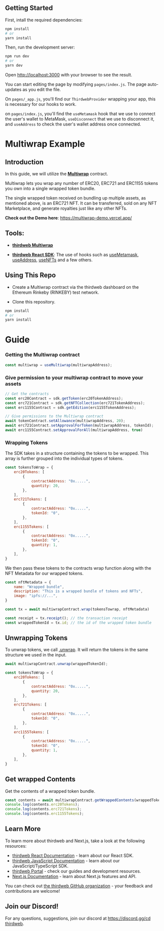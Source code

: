 ## Getting Started

First, intall the required dependencies:

```bash
npm install
# or
yarn install
```

Then, run the development server:

```bash
npm run dev
# or
yarn dev
```

Open [http://localhost:3000](http://localhost:3000) with your browser to see the result.

You can start editing the page by modifying `pages/index.js`. The page auto-updates as you edit the file.

On `pages/_app.js`, you'll find our `ThirdwebProvider` wrapping your app, this is necessary for our hooks to work.

on `pages/index.js`, you'll find the `useMetamask` hook that we use to connect the user's wallet to MetaMask, `useDisconnect` that we use to disconnect it, and `useAddress` to check the user's wallet address once connected. 


# Multiwrap Example

## Introduction

In this guide, we will utilize the [**Multiwrap**](https://portal.thirdweb.com/typescript/sdk.multiwrap) contract.

Multiwrap lets you wrap any number of ERC20, ERC721 and ERC1155 tokens you own into a single wrapped token bundle.

The single wrapped token received on bundling up multiple assets, as mentioned above, is an ERC721 NFT. It can be transferred, sold on any NFT Marketplace, and generate royalties just like any other NFTs.


**Check out the Demo here**: https://multiwrap-demo.vercel.app/
## Tools:
- [**thirdweb Multiwrap**](https://portal.thirdweb.com/typescript/sdk.multiwrap)


- [**thirdweb React SDK**](https://docs.thirdweb.com/react): The use of hooks such as [useMetamask](https://portal.thirdweb.com/react/react.usemetamask), [useAddress](https://portal.thirdweb.com/react/react.useaddress), [useNFTs](https://portal.thirdweb.com/react/react.usenfts) and a few others.

## Using This Repo

- Create a Multiwrap contract via the thirdweb dashboard on the Ethereum Rinkeby (RINKEBY) test network.

- Clone this repository.

```bash
npm install
# or
yarn install
```

# Guide

### Getting the Multiwrap contract

```js
const multiwrap = useMultiwrap(multiwrapAddress);
```

### Give permission to your multiwrap contract to move your assets
```js
// Get the contracts
const erc20Contract = sdk.getToken(erc20TokenAddress);
const erc721Contract = sdk.getNFTCollection(erc721TokenAddress);
const erc1155Contract = sdk.getEdition(erc1155TokenAddress);

// Give permissions to the Multiwrap contract
await tokenContract.setAllowance(multiwrapAddress, 20);
await erc721Contract.setApprovalForToken(multiwrapAddress, tokenId);
await erc1155Contract.setApprovalForAll(multiwrapAddress, true)
```

### Wrapping Tokens

The SDK takes in a structure containing the tokens to be wrapped. This array is further grouped into the individual types of tokens.

```js
const tokensToWrap = {
    erc20Tokens: [
        {
            contractAddress: "0x.....",
            quantity: 20,
        },
    ],
    erc721Tokens: [
        {
            contractAddress: "0x.....",
            tokenId: "0",
        },
    ],
    erc1155Tokens: [
        {
            contractAddress: "0x.....",
            tokenId: "0",
            quantity: 1,
        },
    ],
}
```

We then pass these tokens to the contracts wrap function along with the NFT Metadata for our wrapped tokens.

```jsx
const nftMetadata = {
    name: "Wrapped bundle",
    description: "This is a wrapped bundle of tokens and NFTs",
    image: "ipfs://...",
}
```

```jsx
const tx = await multiwrapContract.wrap(tokensTowrap, nftMetadata)

const receipt = tx.receipt(); // the transaction receipt
const wrappedTokenId = tx.id; // the id of the wrapped token bundle
```


## Unwrapping Tokens

To unwrap tokens, we call [.unwrap](https://portal.thirdweb.com/typescript/sdk.multiwrap.unwrap). It will return the tokens in the same structure we used in the input.

```jsx
await multiwrapContract.unwrap(wrappedTokenId);
```
```jsx
const tokensToWrap = {
    erc20Tokens: [
        {
            contractAddress: "0x.....",
            quantity: 20,
        },
    ],
    erc721Tokens: [
        {
            contractAddress: "0x.....",
            tokenId: "0",
        },
    ],
    erc1155Tokens: [
        {
            contractAddress: "0x.....",
            tokenId: "0",
            quantity: 1,
        },
    ],
}
```

## Get wrapped Contents

Get the contents of a wrapped token bundle.

```jsx
const contents = await multiwrapContract.getWrappedContents(wrappedTokenId);
console.log(contents.erc20Tokens);
console.log(contents.erc721Tokens);
console.log(contents.erc1155Tokens);
```

## Learn More

To learn more about thirdweb and Next.js, take a look at the following resources:

- [thirdweb React Documentation](https://docs.thirdweb.com/react) - learn about our React SDK.
- [thirdweb JavaScript Documentation](https://docs.thirdweb.com/react) - learn about our JavaScript/TypeScript SDK.
- [thirdweb Portal](https://docs.thirdweb.com/react) - check our guides and development resources.
- [Next.js Documentation](https://nextjs.org/docs) - learn about Next.js features and API.

You can check out [the thirdweb GitHub organization](https://github.com/thirdweb-dev) - your feedback and contributions are welcome!


## Join our Discord!

For any questions, suggestions, join our discord at [https://discord.gg/cd thirdweb](https://discord.gg/thirdweb).

